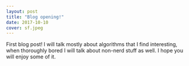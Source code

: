 ```yaml
---
layout: post
title: "Blog opening!"
date: 2017-10-10
cover: sf.jpeg
---
```


First blog post! I will talk mostly about algorithms that I find interesting, when thoroughly bored I will talk about non-nerd stuff as well. I hope you will enjoy some of it.